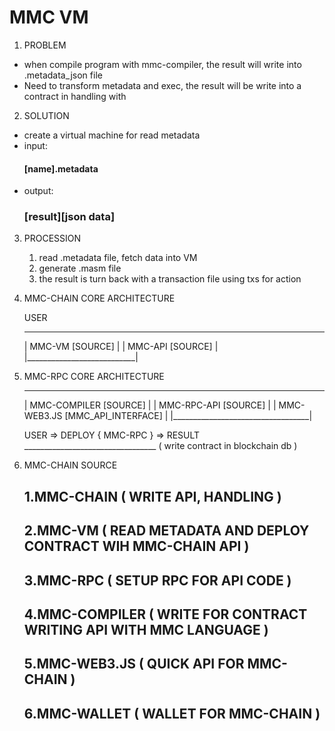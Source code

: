 # MMC VM  

1. PROBLEM
- when compile program with mmc-compiler, the result will write into .metadata_json file
- Need to transform metadata and exec, the result will be write into a contract in handling with

2. SOLUTION
- create a virtual machine for read metadata
- input: 
    #### [name].metadata 
- output: 
    ### [result][json data]

3. PROCESSION
    1. read .metadata file, fetch data into VM
    2. generate .masm file
    3. the result is turn back with a transaction file using txs for action
    

4. MMC-CHAIN CORE ARCHITECTURE

    USER   
     ____________________________
    | MMC-VM [SOURCE]           |
    | MMC-API [SOURCE]          |
    |___________________________|
  

5. MMC-RPC CORE ARCHITECTURE
     __________________________________
    | MMC-COMPILER [SOURCE]            |
    | MMC-RPC-API  [SOURCE]            |
    | MMC-WEB3.JS  [MMC_API_INTERFACE] |
    |__________________________________|

    USER  => DEPLOY { MMC-RPC } => RESULT 
            _________________________________
           ( write contract in blockchain db )

6. MMC-CHAIN SOURCE 
    ## 1.MMC-CHAIN ( WRITE API, HANDLING )
    ## 2.MMC-VM ( READ METADATA AND DEPLOY CONTRACT WIH MMC-CHAIN API )
    ## 3.MMC-RPC ( SETUP RPC FOR API CODE )
    ## 4.MMC-COMPILER ( WRITE FOR CONTRACT WRITING API WITH MMC LANGUAGE )
    ## 5.MMC-WEB3.JS ( QUICK API FOR MMC-CHAIN )
    ## 6.MMC-WALLET ( WALLET FOR MMC-CHAIN )


